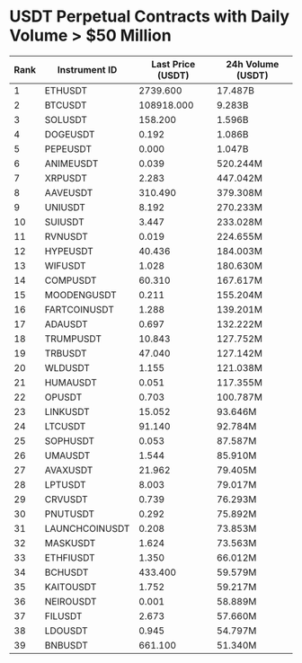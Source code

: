 # USDT Perpetual Contracts with Daily Volume > $50 Million

| Rank | Instrument ID | Last Price (USDT) | 24h Volume (USDT) |
|------|---------------|-------------------|-------------------|
| 1 | ETHUSDT | 2739.600 | 17.487B |
| 2 | BTCUSDT | 108918.000 | 9.283B |
| 3 | SOLUSDT | 158.200 | 1.596B |
| 4 | DOGEUSDT | 0.192 | 1.086B |
| 5 | PEPEUSDT | 0.000 | 1.047B |
| 6 | ANIMEUSDT | 0.039 | 520.244M |
| 7 | XRPUSDT | 2.283 | 447.042M |
| 8 | AAVEUSDT | 310.490 | 379.308M |
| 9 | UNIUSDT | 8.192 | 270.233M |
| 10 | SUIUSDT | 3.447 | 233.028M |
| 11 | RVNUSDT | 0.019 | 224.655M |
| 12 | HYPEUSDT | 40.436 | 184.003M |
| 13 | WIFUSDT | 1.028 | 180.630M |
| 14 | COMPUSDT | 60.310 | 167.617M |
| 15 | MOODENGUSDT | 0.211 | 155.204M |
| 16 | FARTCOINUSDT | 1.288 | 139.201M |
| 17 | ADAUSDT | 0.697 | 132.222M |
| 18 | TRUMPUSDT | 10.843 | 127.752M |
| 19 | TRBUSDT | 47.040 | 127.142M |
| 20 | WLDUSDT | 1.155 | 121.038M |
| 21 | HUMAUSDT | 0.051 | 117.355M |
| 22 | OPUSDT | 0.703 | 100.787M |
| 23 | LINKUSDT | 15.052 | 93.646M |
| 24 | LTCUSDT | 91.140 | 92.784M |
| 25 | SOPHUSDT | 0.053 | 87.587M |
| 26 | UMAUSDT | 1.544 | 85.910M |
| 27 | AVAXUSDT | 21.962 | 79.405M |
| 28 | LPTUSDT | 8.003 | 79.017M |
| 29 | CRVUSDT | 0.739 | 76.293M |
| 30 | PNUTUSDT | 0.292 | 75.892M |
| 31 | LAUNCHCOINUSDT | 0.208 | 73.853M |
| 32 | MASKUSDT | 1.624 | 73.563M |
| 33 | ETHFIUSDT | 1.350 | 66.012M |
| 34 | BCHUSDT | 433.400 | 59.579M |
| 35 | KAITOUSDT | 1.752 | 59.217M |
| 36 | NEIROUSDT | 0.001 | 58.889M |
| 37 | FILUSDT | 2.673 | 57.660M |
| 38 | LDOUSDT | 0.945 | 54.797M |
| 39 | BNBUSDT | 661.100 | 51.340M |
